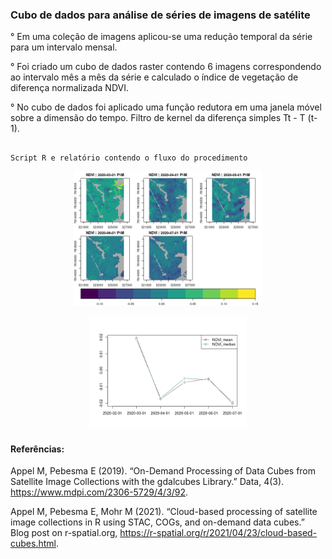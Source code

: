 ### Cubo de dados para análise de séries de imagens de satélite


° Em uma coleção de imagens aplicou-se uma redução temporal da série para um intervalo mensal.

° Foi criado um cubo de dados raster contendo 6 imagens correspondendo ao intervalo mês a mês da série e calculado o índice de vegetação de diferença normalizada NDVI.

° No cubo de dados foi aplicado uma função redutora em uma janela móvel sobre a dimensão do tempo. Filtro de kernel da diferença simples Tt - T (t-1).


```

Script R e relatório contendo o fluxo do procedimento

``` 



<p align="center" width="100%">
    <img width="60%" src="./data-cube-raster_files/figure-github_document/euc_change-1.png"> 
</p>



<p align="center" width="100%">
    <img width="50%" src="./data-cube-raster_files/figure-github_document/reduce_space_change-1.png"> 
</p>





#### Referências:

Appel M, Pebesma E (2019). “On-Demand Processing of Data Cubes from Satellite Image Collections with the gdalcubes Library.” Data, 4(3). https://www.mdpi.com/2306-5729/4/3/92.

Appel M, Pebesma E, Mohr M (2021). “Cloud-based processing of satellite image collections in R using STAC, COGs, and on-demand data cubes.” Blog post on r-spatial.org, https://r-spatial.org/r/2021/04/23/cloud-based-cubes.html.




